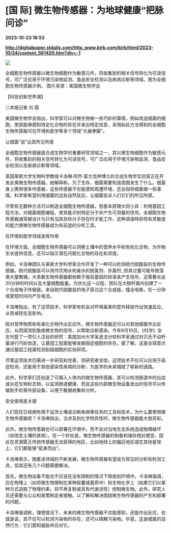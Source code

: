 # [国 际] 微生物传感器：为地球健康“把脉问诊”

**2023-10-23 18:53**

**http://digitalpaper.stdaily.com/http_www.kjrb.com/kjrb/html/2023-10/24/content_561420.htm?div=-1**

![](http://digitalpaper.stdaily.com/http_www.kjrb.com/kjrb/images/2023-10/24/04/3534159_lix_1698049208857_b.jpg)

全细胞生物传感器以微生物细胞作为敏感元件，将收集到的相关信号转化为可读信号，可广泛应用于环境污染物监测、食品安全检测以及疾病诊断等领域。图为全细胞生物传感器示例。 图片来源：美国微生物学会

【科技创新世界潮】

 ◎本报记者 刘 霞

 美国微生物学会指出，科学家可以对微生物做一些巧妙的事情，例如改造细菌的细胞，使其能够感知特定化合物的存在并发出特定信息，采用如此方法得到的全细胞生物传感器可在环境和医学等多个领域“大展拳脚”。

 让细菌“说”出其所见所感

 全细胞生物传感器是合成生物学的重要研究领域之一，其以微生物细胞作为敏感元件，将收集到的相关信号转化为可读信号，可广泛应用于环境污染物监测、食品安全检测以及疾病诊断等领域。

 英国莱斯大学生物科学教授卡洛琳·阿乔·富兰克林博士的合成生物学实验室正在开发此类微生物传感器。她解释称，为了生存，细菌需要知道周围发生了什么。细菌身上携带很多传感器，这些传感器不仅能感知周遭环境，还会指导细菌做一些事情。科学家希望利用细菌的这些自然反应，让细菌告诉人们它们的所见所感。

 尽管有无数种方法可以制造全细胞生物传感器，但基本原理大同小异：利用基因工程方法，对细菌细胞编程，使其能识别特定分子并产生可测量的信号。全细胞生物传感器通常被设计为只有当其目标分子存在时才能工作，这种调谐特异性和灵敏度的能力使微生物传感器成为有前途的分析工具。

 在环境和医学领域发挥作用

 在环境方面，全细胞生物传感器可以洞察土壤中的营养水平和有机化合物，为作物生长提供信息，还可以指示潜在问题化合物的存在和浓度。

 例如，卡洛琳团队与莱斯大学科学家合作开发了一种可以检测硫代硫酸盐的生物传感器。硫代硫酸盐可以用作饮用水和废水的脱氯剂、杀菌剂 ,但其过量可能导致藻类大量繁殖。大多数生物传感器都依赖于报告基因的转录来产生信号，这需要长达30分钟的时间以及大量细胞能量。为优化这一过程，团队在大肠杆菌内创建了一个合成电子传输链。来自硫代硫酸盐的电子穿过这个合成链，撞击电极，在一分钟或更短时间内产生电流。

 卡洛琳指出，有了这项技术，科学家有机会对环境毒素的意外释放作出快速反应，从而减轻生态影响。

 除对营养物质和有毒化合物作出反应外，微生物传感器还可以对其他细菌作出反应，从而探测到致病微生物的信号，以帮助诊断感染。今年8月10日，《科学》杂志刊登了一项引人注目的研究：美国加州大学圣迭戈分校科学家通过对贝氏不动杆菌进行巧妙改造，让基因工程菌能够发掘癌症细胞的存在。据了解，这是全球首次通过基因工程菌检测到癌细胞的实验研究。

 尽管这项技术仍需进一步研究和完善，但研究者坚信，这项技术不仅可以应用于癌症检测，还能用于其他感染性疾病的诊断，为医学的未来铺就了崭新的道路。

 此外，科学家们还创造了可摄入人体内的微生物传感器，其可以检测肠道中的出血或炎症生物标志物，以监测肠道健康，而且这些内部微生物设备发出的信号可以传输到手机等外部设备，以便于数据收集和分析。

 安全使用是关键

 人们现在已经拥有用于监测土壤或诊断疾病等任务的工具和技术，为什么要使用微生物传感器呢？卡洛琳指出，当涉及到化学特异性时，微生物传感器能大放异彩。

 此外，微生物传感器也可以部署在环境中，而不会对当地生态系统造成物理破坏（如改变土壤的景观）。另一个好处是，微生物传感器的制备和储存相对便宜，因此在资源匮乏传统传感器无法获得的地区，比如地球上的偏远地区或在其他星球上，它们都能够“挺身而出”。

 卡洛琳表示，随着该领域的不断发展，微生物传感器有望成为常见的分析和检测工具，但其还有几个问题需要解决。

 首先，微生物设备不能也不应该在没有限制的情况下释放到环境中。卡洛琳强调，应在物理上（如将微生物限制在某种胶囊或基质中）和生物化学上（如果它们以某种方式逃脱了物理约束，将不再复制或具有代谢活性）控制微生物。此外，研究人员还需要与公众和政策制定者接触，以了解和解决围绕微生物传感器的产生和部署的问题。

 卡洛琳强调称，理想情况下，未来的微生物传感器不仅能感知，还能作出反应，也就是说，其不仅可以检测污染物的存在，还可以降解污染物。毕竟，这是细菌的自然行为：它们感知威胁并应对它。